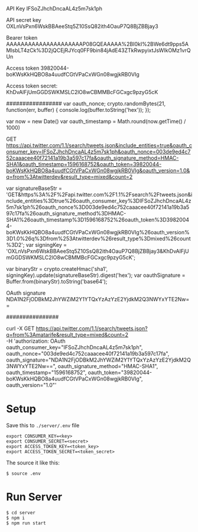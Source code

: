 API Key
IFSoZJhchDncaAL4z5m7sk1ph

API secret key
OXLnVsPxn6WskBBAeeStq5Z10SsQ82ith4OauP7Q8BjZBBjay3

Bearer token
AAAAAAAAAAAAAAAAAAAAAP08GQEAAAAA%2BI0kI%2BWe6dt9pps5AMlsbLT4zCk%3D2jQCEjRJYcq0FF9bin84jAdE43ZTkRwpyixtJsWIkOMz1vrQUn

Access token
39820044-boKWsKkHQBO8a4uudfCGtVPaCxWGn08wgjkRB0VIg

Access token secret:
KhDvAlFjUmGGDSWKMSLC2lO8wCBMMBcFGCxgc9pzyG5cK

#################
var oauth_nonce;
crypto.randomBytes(21, function(err, buffer) { console.log(buffer.toString('hex')); });

var now = new Date()
var oauth_timestamp = Math.round(now.getTime() / 1000)

GET https://api.twitter.com/1.1/search/tweets.json&include_entities=true&oauth_consumer_key=IFSoZJhchDncaAL4z5m7sk1ph&oauth_nonce=003de9ed4c752caaacee40f72141a19b3a597c17fa&oauth_signature_method=HMAC-SHA1&oauth_timestamp=1596168752&oauth_token=39820044-boKWsKkHQBO8a4uudfCGtVPaCxWGn08wgjkRB0VIg&oauth_version=1.0&q=from%3Atwitterdev&result_type=mixed&count=2

var signatureBaseStr = 'GET&https%3A%2F%2Fapi.twitter.com%2F1.1%2Fsearch%2Ftweets.json&include_entities%3Dtrue%26oauth_consumer_key%3DIFSoZJhchDncaAL4z5m7sk1ph%26oauth_nonce%3D003de9ed4c752caaacee40f72141a19b3a597c17fa%26oauth_signature_method%3DHMAC-SHA1%26oauth_timestamp%3D1596168752%26oauth_token%3D39820044-boKWsKkHQBO8a4uudfCGtVPaCxWGn08wgjkRB0VIg%26oauth_version%3D1.0%26q%3Dfrom%253Atwitterdev%26result_type%3Dmixed%26count%3D2';
var signingKey = 'OXLnVsPxn6WskBBAeeStq5Z10SsQ82ith4OauP7Q8BjZBBjay3&KhDvAlFjUmGGDSWKMSLC2lO8wCBMMBcFGCxgc9pzyG5cK';

var binaryStr = crypto.createHmac('sha1', signingKey).update(signatureBaseStr).digest('hex');
var oauthSignature = Buffer.from(binaryStr).toString('base64');

OAuth signature
NDA1N2FjODBkM2JhYWZiM2Y1YTQxYzAzYzE2YjdkM2Q3NWYxYTE2Nw==

################

curl -X GET https://api.twitter.com/1.1/search/tweets.json?q=from%3Amatarife&result_type=mixed&count=2 \
  -H 'authorization: OAuth oauth_consumer_key="IFSoZJhchDncaAL4z5m7sk1ph",
  oauth_nonce="003de9ed4c752caaacee40f72141a19b3a597c17fa", oauth_signature="NDA1N2FjODBkM2JhYWZiM2Y1YTQxYzAzYzE2YjdkM2Q3NWYxYTE2Nw==",
  oauth_signature_method="HMAC-SHA1", oauth_timestamp="1596168752",
  oauth_token="39820044-boKWsKkHQBO8a4uudfCGtVPaCxWGn08wgjkRB0VIg", oauth_version="1.0"'

# Setup
Save this to `./server/.env` file
```
export CONSUMER_KEY=<key>
export CONSUMER_SECRET=<secret>
export ACCESS_TOKEN_KEY=<token_key>
export ACCESS_TOKEN_SECRET=<token_secret>
```

The source it like this:
```
$ source .env
```

# Run Server
```
$ cd server
$ npm i
$ npm run start
```